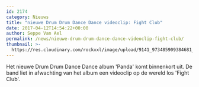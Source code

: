 ```yaml
---
id: 2174
category: Nieuws
title: "nieuwe Drum Drum Dance Dance videoclip: Fight Club"
date: 2017-04-12T14:54:22+00:00
author: Seppe Van Ael
permalink: /news/nieuwe-drum-drum-dance-dance-videoclip-fight-club/
thumbnail: >-
  https://res.cloudinary.com/rockxxl/image/upload/9141_973485909384681_915528867638535735_n.jpg
---
```

Het nieuwe Drum Drum Dance Dance album 'Panda' komt binnenkort uit. De band liet in afwachting van het album een videoclip op de wereld los 'Fight Club'.
